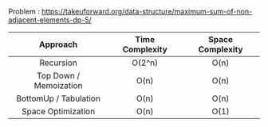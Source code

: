 Problem : https://takeuforward.org/data-structure/maximum-sum-of-non-adjacent-elements-dp-5/

|        Approach        | Time Complexity | Space Complexity |
| :--------------------: | :-------------: | :--------------: |
|       Recursion        |     O(2^n)      |       O(n)       |
| Top Down / Memoization |      O(n)       |       O(n)       |
| BottomUp / Tabulation  |      O(n)       |       O(n)       |
|   Space Optimization   |      O(n)       |       O(1)       |
